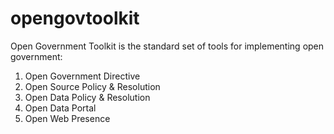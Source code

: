 opengovtoolkit
==============

Open Government Toolkit is the standard set of tools for implementing open government:

1. Open Government Directive
2. Open Source Policy & Resolution
3. Open Data Policy & Resolution
4. Open Data Portal
5. Open Web Presence